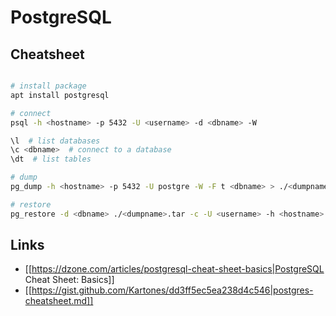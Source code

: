 # PostgreSQL

## Cheatsheet

```bash

# install package
apt install postgresql

# connect
psql -h <hostname> -p 5432 -U <username> -d <dbname> -W

\l  # list databases
\c <dbname>  # connect to a database
\dt  # list tables

# dump
pg_dump -h <hostname> -p 5432 -U postgre -W -F t <dbname> > ./<dumpname>.tar

# restore
pg_restore -d <dbname> ./<dumpname>.tar -c -U <username> -h <hostname> -p 5432

```

## Links
  * [[https://dzone.com/articles/postgresql-cheat-sheet-basics|PostgreSQL Cheat Sheet: Basics]]
  * [[https://gist.github.com/Kartones/dd3ff5ec5ea238d4c546|postgres-cheatsheet.md]]




